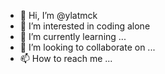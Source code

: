 - 👋 Hi, I’m @ylatmck
- 👀 I’m interested in coding alone
- 🌱 I’m currently learning ...
- 💞️ I’m looking to collaborate on ...
- 📫 How to reach me ...

<!---
ylatmck/ylatmck is a ✨ special ✨ repository because its `README.md` (this file) appears on your GitHub profile.
You can click the Preview link to take a look at your changes.
--->
